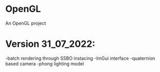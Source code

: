 # OpenGL

An OpenGL project

# Version 31_07_2022:
-batch rendering through SSBO instacing
-ImGui interface
-quaternion based camera 
-phong lighting model
